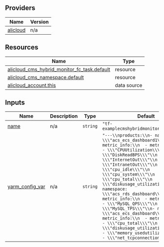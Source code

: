 <!-- BEGIN_TF_DOCS -->
## Providers

| Name | Version |
|------|---------|
| <a name="provider_alicloud"></a> [alicloud](#provider\_alicloud) | n/a |

## Resources

| Name | Type |
|------|------|
| [alicloud_cms_hybrid_monitor_fc_task.default](https://registry.terraform.io/providers/hashicorp/alicloud/latest/docs/resources/cms_hybrid_monitor_fc_task) | resource |
| [alicloud_cms_namespace.default](https://registry.terraform.io/providers/hashicorp/alicloud/latest/docs/resources/cms_namespace) | resource |
| [alicloud_account.this](https://registry.terraform.io/providers/hashicorp/alicloud/latest/docs/data-sources/account) | data source |

## Inputs

| Name | Description | Type | Default | Required |
|------|-------------|------|---------|:--------:|
| <a name="input_name"></a> [name](#input\_name) | n/a | `string` | `"tf-examplecmshybridmonitorfctask17478"` | no |
| <a name="input_yarm_config_var"></a> [yarm\_config\_var](#input\_yarm\_config\_var) | n/a | `string` | `"---\\nproducts:\\n- namespace: \\\"acs_ecs_dashboard1\\\"\\n  metric_info:\\n  - metric_list:\\n    - \\\"CPUUtilization\\\"\\n    - \\\"DiskReadBPS\\\"\\n    - \\\"InternetOut\\\"\\n    - \\\"IntranetOut\\\"\\n    - \\\"cpu_idle\\\"\\n    - \\\"cpu_system\\\"\\n    - \\\"cpu_total\\\"\\n    - \\\"diskusage_utilization\\\"\\n- namespace: \\\"acs_rds_dashboard\\\"\\n  metric_info:\\n  - metric_list:\\n    - \\\"MySQL_QPS\\\"\\n    - \\\"MySQL_TPS\\\"\\n- namespace: \\\"acs_ecs_dashboard\\\"\\n  metric_info:\\n  - metric_list:\\n    - \\\"cpu_total\\\"\\n    - \\\"diskusage_utilization\\\"\\n    - \\\"memory_usedutilization\\\"\\n    - \\\"net_tcpconnection\\\"\\n"` | no |
<!-- END_TF_DOCS -->    